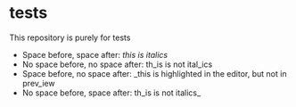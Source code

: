 # tests
This repository is purely for tests

* Space before, space after: _this is italics_
* No space before, no space after: th_is is not ital_ics
* Space before, no space after: _this is highlighted in the editor, but not in prev_iew
* No space before, space after: th_is is not italics_
